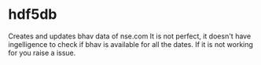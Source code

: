 # hdf5db

Creates and updates bhav data of nse.com
It is not perfect, it doesn't have ingelligence to check if bhav is available for all the dates.
If it is not working for you raise a issue.
